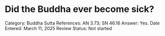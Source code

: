 # Did the Buddha ever become sick?

Category: Buddha
Sutta References: AN 3.73; SN 46.16
Answer: Yes.
Date Entered: March 11, 2025
Review Status: Not started